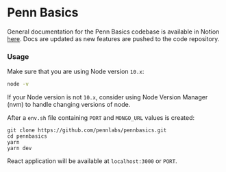 # Penn Basics

General documentation for the Penn Basics codebase is available in Notion [here](https://www.notion.so/pennlabs/PennBasics-2043ee53cc784e739bb654352a516609). Docs are updated as new features are pushed to the code repository.

### Usage

Make sure that you are using Node version `10.x`:

```bash
node -v
```

If your Node version is not `10.x`, consider using Node Version Manager (nvm) to handle changing versions of node.

After a `env.sh` file containing `PORT` and `MONGO_URL` values is created:

```
git clone https://github.com/pennlabs/pennbasics.git
cd pennbasics
yarn
yarn dev
```

React application will be available at `localhost:3000` or `PORT`.
